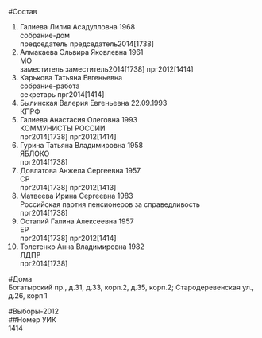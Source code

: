 #Состав  
1. Галиева Лилия Асадулловна 1968  
    собрание-дом  
    председатель председатель2014[1738]  
2. Алмакаева Эльвира Яковлевна 1961  
    МО  
    заместитель заместитель2014[1738] прг2012[1414]  
3. Карькова Татьяна Евгеньевна  
    собрание-работа  
    секретарь прг2014[1414]  
4. Былинская Валерия Евгеньевна 22.09.1993  
    КПРФ  
5. Галиева Анастасия Олеговна 1993  
    КОММУНИСТЫ РОССИИ  
    прг2014[1738] прг2012[1414]  
6. Гурина Татьяна Владимировна 1958  
    ЯБЛОКО  
    прг2014[1738]  
7. Довлатова Анжела Сергеевна 1957  
    СР  
    прг2014[1738] прг2012[1413]  
8. Матвеева Ирина Сергеевна 1983  
    Российская партия пенсионеров за справедливость  
    прг2014[1738]  
9. Остапий Галина Алексеевна 1957  
    ЕР  
    прг2014[1738] прг2012[1414]  
10. Толстенко Анна Владимировна 1982  
    ЛДПР  
    прг2014[1738]  
  
#Дома  
Богатырский пр., д.31, д.33, корп.2, д.35, корп.2;  Стародеревенская ул., д.26, корп.1  
  
#Выборы-2012  
##Номер УИК  
1414  
